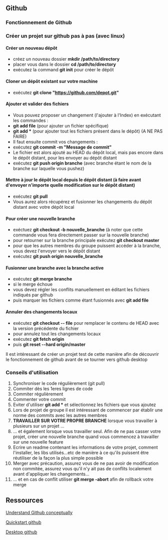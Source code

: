 ## Github

### Fonctionnement de Github


### Créer un projet sur github pas à pas (avec linux)
#### Créer un nouveau dépôt
  - créez un nouveau dossier **mkdir /path/to/directory**
  - placer vous dans le dossier **cd /path/to/directory**
  - exécutez la command **git init** pour créer le dépôt


#### Cloner un dépôt existant sur votre machine
  - exécutez **git clone "https://github.com/depot.git"**


#### Ajouter et valider des fichiers
  - Vous pouvez proposer un changement (l'ajouter à l'Index) en exécutant les commandes :
   - **git add file** (pour ajouter un fichier spécifique)
   - **git add \*** (pour ajouter tout les fichiers présent dans le dépôt) (A NE PAS FAIRE)
  - Il faut ensuite commit vos changements :
   - exécutez **git commit -m "Message de commit"**
  - Le fichier est alors ajouté au HEAD du dépôt local, mais pas encore dans le dépôt distant, pour les envoyer au dépôt distant
   - exécutez **git push origin branche** (avec branche étant le nom de la branche sur laquelle vous pushez)
 
 
#### Mettre à jour le dépôt local depuis le dépôt distant **(à faire avant d'envoyer n'importe quelle modification sur le dépôt distant)**
  - exécutez **git pull**
  - Vous aurez alors récupérez et fusionner les changements du dépôt distant avec votre dépôt local


#### Pour créer une nouvelle branche
  - exéctuez **git checkout -b nouvelle_branche** (à noter que cette commande vous fera directement passer sur la nouvelle branche)
  - pour retourner sur la branche principale exécutez **git checkout master**
  - pour que les autres membres du groupe puissent accéder à la branche, vous devez l'envoyer vers le dépôt distant
   - exécutez **git push origin nouvelle_branche**


#### Fusionner une branche avec la branche active
  - exécutez **git merge branche** 
  - si le merge échoue 
   - vous devez régler les conflits manuellement en éditant les fichiers indiqués par github
   - puis marquer les fichiers comme étant fusionnés avec **git add file**
   
   
#### Annuler des changements locaux
  - exécutez **git checkout -- file** pour remplacer le contenu de HEAD avec la version précédente du fichier
  - pour annulez tout les changements locaux
   - exécutez **git fetch origin**
   - puis **git reset --hard origin/master**




Il est intéressant de créer un projet test de cette manière afin de découvrir le fonctionnement de github avant de se tourner vers github desktop

### Conseils d'utilisation

1.  Synchroniser le code régulièrement (git pull) 
1.  Commiter dès les 1eres lignes de code
1.  Commiter régulièrement
1.  Commenter votre commit
1.  Eviter d'utiliser **git add \*** et sélectionnez les fichiers que vous ajoutez
1.  Lors de projet de groupe il est intéressant de commencer par établir une norme des commits avec les autres membres
1.  **TRAVAILLER SUR VOTRE PROPRE BRANCHE** lorsque vous travailler à plusieurs sur un projet ...
1.  ... et également lorsque vous travailler seul. Afin de ne pas casser votre projet, créer une nouvelle branche quand vous commencez à travailler sur une nouvelle feature
1.  Ecrire un readme contenant les informations de votre projet, comment l'installer, les libs utilisés...etc de manière à ce qu'ils puissent être réutiliser de la façon la plus simple possible
1.  Merger avec précaution, assurez vous de ne pas avoir de modification non commitée, assurez vous qu'il n'y ait pas de conflits localement avant d'appliquer les changements...
1.  ... et en cas de conflit utiliser **git merge -abort** afin de rollback votre merge


## Ressources

[Understand Github conceptually](https://www.sbf5.com/~cduan/technical/git/)

[Quickstart github](https://help.github.com/en/github/getting-started-with-github/quickstart)

[Desktop github](https://desktop.github.com/)

